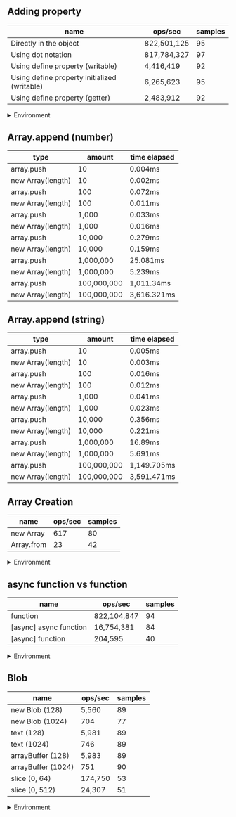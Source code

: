 ## Adding property

|name|ops/sec|samples|
|-|-|-|
|Directly in the object|822,501,125|95|
|Using dot notation|817,784,327|97|
|Using define property (writable)|4,416,419|92|
|Using define property initialized (writable)|6,265,623|95|
|Using define property (getter)|2,483,912|92|


<details>
<summary>Environment</summary>

* __Machine:__ linux x64 | 4 vCPUs | 15.6GB Mem
* __Run:__ Sun Mar 10 2024 15:33:33 GMT+0000 (Coordinated Universal Time)
</details>

<!--
{"environment":{"platform":"linux","arch":"x64","cpus":4,"totalMemory":15.606491088867188},"benchmarks":[{"name":"Directly in the object","opsSec":822501125.4191921,"samples":8},{"name":"Using dot notation","opsSec":817784326.7236955,"samples":6},{"name":"Using define property (writable)","opsSec":4416418.552217441,"samples":5},{"name":"Using define property initialized (writable)","opsSec":6265623.350427806,"samples":5},{"name":"Using define property (getter)","opsSec":2483911.7509763613,"samples":4}]}-->

## Array.append (number)

|type|amount|time elapsed|
|-|-|-|
array.push|10|0.004ms
new Array(length)|10|0.002ms
array.push|100|0.072ms
new Array(length)|100|0.011ms
array.push|1,000|0.033ms
new Array(length)|1,000|0.016ms
array.push|10,000|0.279ms
new Array(length)|10,000|0.159ms
array.push|1,000,000|25.081ms
new Array(length)|1,000,000|5.239ms
array.push|100,000,000|1,011.34ms
new Array(length)|100,000,000|3,616.321ms
## Array.append (string)

|type|amount|time elapsed|
|-|-|-|
array.push|10|0.005ms
new Array(length)|10|0.003ms
array.push|100|0.016ms
new Array(length)|100|0.012ms
array.push|1,000|0.041ms
new Array(length)|1,000|0.023ms
array.push|10,000|0.356ms
new Array(length)|10,000|0.221ms
array.push|1,000,000|16.89ms
new Array(length)|1,000,000|5.691ms
array.push|100,000,000|1,149.705ms
new Array(length)|100,000,000|3,591.471ms

## Array Creation

|name|ops/sec|samples|
|-|-|-|
|new Array|617|80|
|Array.from|23|42|


<details>
<summary>Environment</summary>

* __Machine:__ linux x64 | 4 vCPUs | 15.6GB Mem
* __Run:__ Sun Mar 10 2024 15:35:57 GMT+0000 (Coordinated Universal Time)
</details>

<!--
{"environment":{"platform":"linux","arch":"x64","cpus":4,"totalMemory":15.606491088867188},"benchmarks":[{"name":"new Array","opsSec":616.5175546256347,"samples":2},{"name":"Array.from","opsSec":22.740016279155338,"samples":2}]}-->

## async function vs function

|name|ops/sec|samples|
|-|-|-|
|function|822,104,847|94|
|[async] async function|16,754,381|84|
|[async] function|204,595|40|


<details>
<summary>Environment</summary>

* __Machine:__ linux x64 | 4 vCPUs | 15.6GB Mem
* __Run:__ Sun Mar 10 2024 15:37:20 GMT+0000 (Coordinated Universal Time)
</details>

<!--
{"environment":{"platform":"linux","arch":"x64","cpus":4,"totalMemory":15.606487274169922},"benchmarks":[{"name":"function","opsSec":822104846.9222684,"samples":6},{"name":"[async] async function","opsSec":16754380.719680255,"samples":6},{"name":"[async] function","opsSec":204595.31457990562,"samples":3}]}-->

## Blob

|name|ops/sec|samples|
|-|-|-|
|new Blob (128)|5,560|89|
|new Blob (1024)|704|77|
|text (128)|5,981|89|
|text (1024)|746|89|
|arrayBuffer (128)|5,983|89|
|arrayBuffer (1024)|751|90|
|slice (0, 64)|174,750|53|
|slice (0, 512)|24,307|51|


<details>
<summary>Environment</summary>

* __Machine:__ linux x64 | 4 vCPUs | 15.6GB Mem
* __Run:__ Sun Mar 10 2024 15:38:59 GMT+0000 (Coordinated Universal Time)
</details>

<!--
{"environment":{"platform":"linux","arch":"x64","cpus":4,"totalMemory":15.606491088867188},"benchmarks":[{"name":"new Blob (128)","opsSec":5560.302575968935,"samples":5},{"name":"new Blob (1024)","opsSec":704.3495690586105,"samples":2},{"name":"text (128)","opsSec":5981.4200111769405,"samples":5},{"name":"text (1024)","opsSec":746.0643185612771,"samples":2},{"name":"arrayBuffer (128)","opsSec":5983.004045934672,"samples":3},{"name":"arrayBuffer (1024)","opsSec":750.6311800967388,"samples":3},{"name":"slice (0, 64)","opsSec":174750.0570754478,"samples":3},{"name":"slice (0, 512)","opsSec":24306.87762378252,"samples":3}]}-->
